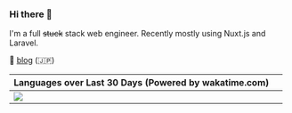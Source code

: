 ### Hi there 👋

I'm a full ~~stuck~~ stack web engineer. Recently mostly using Nuxt.js and Laravel.

:link: [blog](https://blog.hinaloe.net/) (:jp:)

|Languages over Last 30 Days (Powered by wakatime.com)||
|:---|:---|
|[![](https://wakatime.com/share/@hina/08a39432-b253-48a4-a3ae-11ddca53a3da.svg)](https://wakatime.com/@hina)||

<!--
**hinaloe/hinaloe** is a ✨ _special_ ✨ repository because its `README.md` (this file) appears on your GitHub profile.

Here are some ideas to get you started:

- 🔭 I’m currently working on ...
- 🌱 I’m currently learning ...
- 👯 I’m looking to collaborate on ...
- 🤔 I’m looking for help with ...
- 💬 Ask me about ...
- 📫 How to reach me: ...
- 😄 Pronouns: ...
- ⚡ Fun fact: ...
-->
